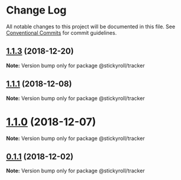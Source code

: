 # Change Log

All notable changes to this project will be documented in this file.
See [Conventional Commits](https://conventionalcommits.org) for commit guidelines.

## [1.1.3](https://github.com/stickyroll/react-stickyroll/compare/v1.1.2...v1.1.3) (2018-12-20)

**Note:** Version bump only for package @stickyroll/tracker





## [1.1.1](https://github.com/stickyroll/react-stickyroll/compare/v1.1.0...v1.1.1) (2018-12-08)

**Note:** Version bump only for package @stickyroll/tracker





# [1.1.0](https://github.com/stickyroll/react-stickyroll/compare/v1.0.0...v1.1.0) (2018-12-07)

**Note:** Version bump only for package @stickyroll/tracker

## [0.1.1](https://github.com/stickyroll/react-stickyroll/compare/v0.1.0...v0.1.1) (2018-12-02)

**Note:** Version bump only for package @stickyroll/tracker
